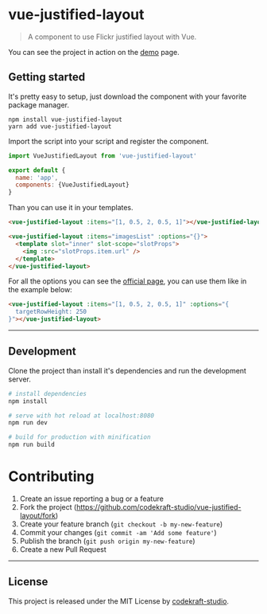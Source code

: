 # vue-justified-layout

> A component to use Flickr justified layout with Vue.

You can see the project in action on the [demo](https://codekraft-studio.github.io/vue-justified-layout/) page.

## Getting started

It's pretty easy to setup, just download the component with your favorite package manager.

```
npm install vue-justified-layout
yarn add vue-justified-layout
```

Import the script into your script and register the component.

```js
import VueJustifiedLayout from 'vue-justified-layout'

export default {
  name: 'app',
  components: {VueJustifiedLayout}
}
```

Than you can use it in your templates.

```html
<vue-justified-layout :items="[1, 0.5, 2, 0.5, 1]"></vue-justified-layout>

<vue-justified-layout :items="imagesList" :options="{}">
  <template slot="inner" slot-scope="slotProps">
    <img :src="slotProps.item.url" />
  </template>
</vue-justified-layout>
```

For all the options you can see the [official page](http://flickr.github.io/justified-layout/), you can use them like in the example below:
```html
<vue-justified-layout :items="[1, 0.5, 2, 0.5, 1]" :options="{
  targetRowHeight: 250
}"></vue-justified-layout>
```

---

## Development

Clone the project than install it's dependencies and run the development server.

``` bash
# install dependencies
npm install

# serve with hot reload at localhost:8080
npm run dev

# build for production with minification
npm run build
```

# Contributing

1. Create an issue reporting a bug or a feature
2. Fork the project (https://github.com/codekraft-studio/vue-justified-layout/fork)
3. Create your feature branch (`git checkout -b my-new-feature`)
4. Commit your changes (`git commit -am 'Add some feature'`)
5. Publish the branch (`git push origin my-new-feature`)
6. Create a new Pull Request

---

## License
This project is released under the MIT License by [codekraft-studio](https://codekraft.it/).
